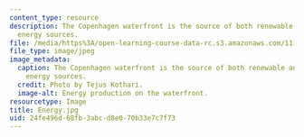 ```yaml
---
content_type: resource
description: The Copenhagen waterfront is the source of both renewable and non-renewable
  energy sources.
file: /media/https%3A/open-learning-course-data-rc.s3.amazonaws.com/11-027-city-to-city-comparing-researching-and-writing-about-cities-spring-2006/24fe496d68fb3abcd8e070b33e7c7f73_Energy.jpg
file_type: image/jpeg
image_metadata:
  caption: The Copenhagen waterfront is the source of both renewable and non-renewable
    energy sources.
  credit: Photo by Tejus Kothari.
  image-alt: Energy production on the waterfront.
resourcetype: Image
title: Energy.jpg
uid: 24fe496d-68fb-3abc-d8e0-70b33e7c7f73
---
```

